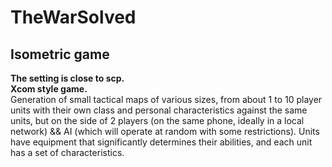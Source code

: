 # TheWarSolved
## Isometric game  
**The setting is close to scp.  
Xcom style game.**  
Generation of small tactical maps of various sizes, from about 1 to 10 player units with their own class and personal characteristics 
against the same units, but on the side of 2 players (on the same phone, ideally in a local network) && AI (which will operate at random with some restrictions). Units have equipment that significantly determines their abilities, and each unit has a set of characteristics.
